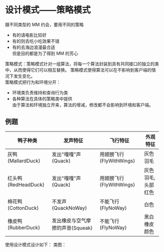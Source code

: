 # 设计模式——策略模式
跟不同类型的 MM 约会，要用不同的策略
- 有的请电影比较好
- 有的则去吃小吃效果不错
- 有的去海边浪漫最合适  
但是目的都是为了得到 MM 的芳心  


策略模式：策略模式针对一组算法，将每一个算法封装到具有共同接口的独立的类中，从而使得它们可以相互替换。
策略模式使得算法可以在不影响到客户端的情况下发生变化。  
策略模式把行为和环境分开：
- 环境类负责维持和查询行为类
- 各种算法在具体的策略类中提供  
由于算法和环境独立开来，算法的增减，修改都不会影响到环境和客户端。

## 例题
鸭子种类|发声特征|飞行特征|外观特征
------|-------|-------|-------
灰鸭(MallardDuck)|发出"嘎嘎"声(Quack)|用翅膀飞行(FlyWithWings)|灰色羽毛
红头鸭(RedHeadDuck)|发出"嘎嘎"声(Quack)|用翅膀飞行(FlyWithWings)|灰色羽毛,头部红色
棉花鸭(CottonDuck)|不发声(QuackNoWay)|不能飞行(FlyNoWay)|白色
橡皮鸭(RubberDuck)|发出橡皮与空气摩擦的声音(Squeak)|不能飞行(FlyNoWay)|黑白橡皮颜色

使用设计模式设计如下：
类图：
